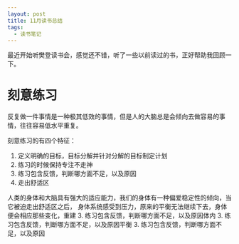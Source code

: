 ```yaml
---
layout: post
title: 11月读书总结
tags:
  - 读书笔记
---
```


最近开始听樊登读书会，感觉还不错，听了一些以前读过的书，正好帮助我回顾一下。

# 刻意练习
反复做一件事情是一种极其低效的事情，但是人的大脑总是会倾向去做容易的事情，往往容易低水平重复。

刻意练习的有四个特征：
1. 定义明确的目标，目标分解并针对分解的目标制定计划
2. 练习的时候保持专注不走神
3. 练习包含反馈，判断哪方面不足，以及原因
4. 走出舒适区

人类的身体和大脑具有强大的适应能力，我们的身体有一种偏爱稳定性的倾向，当它被迫走出舒适区之后，
身体系统感受到压力，原来的平衡无法继续下去，身体便会相应那些变化，重建
3. 练习包含反馈，判断哪方面不足，以及原因体内
3. 练习包含反馈，判断哪方面不足，以及原因平衡
3. 练习包含反馈，判断哪方面不足，以及原因
